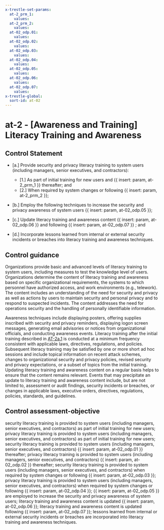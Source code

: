 ```yaml
---
x-trestle-set-params:
  at-2_prm_1:
    values:
  at-2_prm_2:
    values:
  at-02_odp.01:
    values:
  at-02_odp.02:
    values:
  at-02_odp.03:
    values:
  at-02_odp.04:
    values:
  at-02_odp.05:
    values:
  at-02_odp.06:
    values:
  at-02_odp.07:
    values:
x-trestle-global:
  sort-id: at-02
---
```


# at-2 - \[Awareness and Training\] Literacy Training and Awareness

## Control Statement

- \[a.\] Provide security and privacy literacy training to system users (including managers, senior executives, and contractors):

  - \[1.\] As part of initial training for new users and {{ insert: param, at-2_prm_1 }} thereafter; and
  - \[2.\] When required by system changes or following {{ insert: param, at-2_prm_2 }};

- \[b.\] Employ the following techniques to increase the security and privacy awareness of system users {{ insert: param, at-02_odp.05 }};

- \[c.\] Update literacy training and awareness content {{ insert: param, at-02_odp.06 }} and following {{ insert: param, at-02_odp.07 }} ; and

- \[d.\] Incorporate lessons learned from internal or external security incidents or breaches into literacy training and awareness techniques.

## Control guidance

Organizations provide basic and advanced levels of literacy training to system users, including measures to test the knowledge level of users. Organizations determine the content of literacy training and awareness based on specific organizational requirements, the systems to which personnel have authorized access, and work environments (e.g., telework). The content includes an understanding of the need for security and privacy as well as actions by users to maintain security and personal privacy and to respond to suspected incidents. The content addresses the need for operations security and the handling of personally identifiable information.

Awareness techniques include displaying posters, offering supplies inscribed with security and privacy reminders, displaying logon screen messages, generating email advisories or notices from organizational officials, and conducting awareness events. Literacy training after the initial training described in [AT-2a.1](#at-2_smt.a.1) is conducted at a minimum frequency consistent with applicable laws, directives, regulations, and policies. Subsequent literacy training may be satisfied by one or more short ad hoc sessions and include topical information on recent attack schemes, changes to organizational security and privacy policies, revised security and privacy expectations, or a subset of topics from the initial training. Updating literacy training and awareness content on a regular basis helps to ensure that the content remains relevant. Events that may precipitate an update to literacy training and awareness content include, but are not limited to, assessment or audit findings, security incidents or breaches, or changes in applicable laws, executive orders, directives, regulations, policies, standards, and guidelines.

## Control assessment-objective

security literacy training is provided to system users (including managers, senior executives, and contractors) as part of initial training for new users;
privacy literacy training is provided to system users (including managers, senior executives, and contractors) as part of initial training for new users;
security literacy training is provided to system users (including managers, senior executives, and contractors) {{ insert: param, at-02_odp.01 }} thereafter;
privacy literacy training is provided to system users (including managers, senior executives, and contractors) {{ insert: param, at-02_odp.02 }} thereafter;
security literacy training is provided to system users (including managers, senior executives, and contractors) when required by system changes or following {{ insert: param, at-02_odp.03 }};
privacy literacy training is provided to system users (including managers, senior executives, and contractors) when required by system changes or following {{ insert: param, at-02_odp.04 }};
{{ insert: param, at-02_odp.05 }} are employed to increase the security and privacy awareness of system users;
literacy training and awareness content is updated {{ insert: param, at-02_odp.06 }};
literacy training and awareness content is updated following {{ insert: param, at-02_odp.07 }};
lessons learned from internal or external security incidents or breaches are incorporated into literacy training and awareness techniques.
